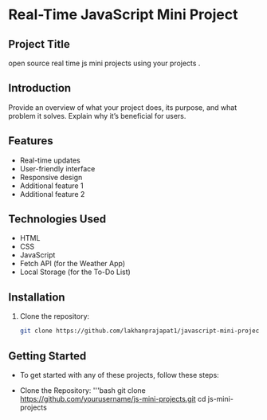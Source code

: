 # Real-Time JavaScript Mini Project

## Project Title

open source real time js mini projects using your projects .

## Introduction

Provide an overview of what your project does, its purpose, and what problem it solves. Explain why it’s beneficial for users.

## Features

- Real-time updates
- User-friendly interface
- Responsive design
- Additional feature 1
- Additional feature 2

## Technologies Used
- HTML
- CSS
- JavaScript
- Fetch API (for the Weather App)
- Local Storage (for the To-Do List)

## Installation

1. Clone the repository:
   ```bash
   git clone https://github.com/lakhanprajapat1/javascript-mini-projects.git

## Getting Started
- To get started with any of these projects, follow these steps:

- Clone the Repository:
'''bash
     git clone https://github.com/yourusername/js-mini-projects.git
     cd js-mini-projects


